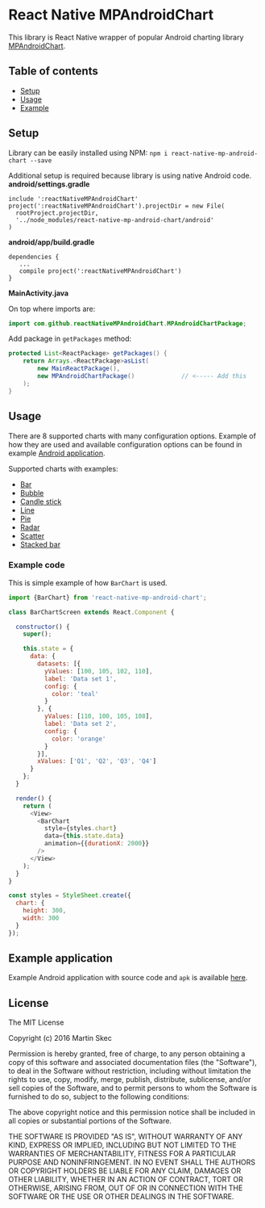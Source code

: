 # React Native MPAndroidChart
This library is React Native wrapper of popular Android charting library [MPAndroidChart](https://github.com/PhilJay/MPAndroidChart).


## Table of contents
- [Setup](#setup)
- [Usage](#usage)
- [Example](#example-application)

## Setup
Library can be easily installed using NPM:
`npm i react-native-mp-android-chart --save`

Additional setup is required because library is using native Android code.
**android/settings.gradle**
```
include ':reactNativeMPAndroidChart'
project(':reactNativeMPAndroidChart').projectDir = new File(
  rootProject.projectDir,
  '../node_modules/react-native-mp-android-chart/android'
)
```

**android/app/build.gradle**
```
dependencies {
   ...
   compile project(':reactNativeMPAndroidChart')
}
```

**MainActivity.java**

On top where imports are:
```java
import com.github.reactNativeMPAndroidChart.MPAndroidChartPackage;
```

Add package in `getPackages` method:
```java
protected List<ReactPackage> getPackages() {
    return Arrays.<ReactPackage>asList(
        new MainReactPackage(),
        new MPAndroidChartPackage()             // <----- Add this
    );
}
```


## Usage
There are 8 supported charts with many configuration options.
Example of how they are used and available configuration options
 can be found in example [Android application](#example-application).

Supported charts with examples:
- [Bar](https://github.com/mskec/react-native-mp-android-chart-example/blob/master/app/BarChartScreen.js)
- [Bubble](https://github.com/mskec/react-native-mp-android-chart-example/blob/master/app/BubbleChartScreen.js)
- [Candle stick](https://github.com/mskec/react-native-mp-android-chart-example/blob/master/app/CandleStickChartScreen.js)
- [Line](https://github.com/mskec/react-native-mp-android-chart-example/blob/master/app/LineChartScreen.js)
- [Pie](https://github.com/mskec/react-native-mp-android-chart-example/blob/master/app/PieChartScreen.js)
- [Radar](https://github.com/mskec/react-native-mp-android-chart-example/blob/master/app/RadarChartScreen.js)
- [Scatter](https://github.com/mskec/react-native-mp-android-chart-example/blob/master/app/ScatterChartScreen.js)
- [Stacked bar](https://github.com/mskec/react-native-mp-android-chart-example/blob/master/app/StackedBarChartScreen.js)

### Example code
This is simple example of how `BarChart` is used.
```JavaScript
import {BarChart} from 'react-native-mp-android-chart';

class BarChartScreen extends React.Component {

  constructor() {
    super();

    this.state = {
      data: {
        datasets: [{
          yValues: [100, 105, 102, 110],
          label: 'Data set 1',
          config: {
            color: 'teal'
          }
        }, {
          yValues: [110, 100, 105, 108],
          label: 'Data set 2',
          config: {
            color: 'orange'
          }
        }],
        xValues: ['Q1', 'Q2', 'Q3', 'Q4']
      }
    };
  }

  render() {
    return (
      <View>
        <BarChart
          style={styles.chart}
          data={this.state.data}
          animation={{durationX: 2000}}
        />
      </View>
    );
  }
}

const styles = StyleSheet.create({
  chart: {
    height: 300,
    width: 300
  }
});
```

## Example application
Example Android application with source code and `apk` is available [here](https://github.com/mskec/react-native-mp-android-chart-example).

## License
The MIT License

Copyright (c) 2016 Martin Skec

Permission is hereby granted, free of charge, to any person obtaining a copy of this software and associated documentation files (the "Software"), to deal in the Software without restriction, including without limitation the rights to use, copy, modify, merge, publish, distribute, sublicense, and/or sell copies of the Software, and to permit persons to whom the Software is furnished to do so, subject to the following conditions:

The above copyright notice and this permission notice shall be included in all copies or substantial portions of the Software.

THE SOFTWARE IS PROVIDED "AS IS", WITHOUT WARRANTY OF ANY KIND, EXPRESS OR IMPLIED, INCLUDING BUT NOT LIMITED TO THE WARRANTIES OF MERCHANTABILITY, FITNESS FOR A PARTICULAR PURPOSE AND NONINFRINGEMENT. IN NO EVENT SHALL THE AUTHORS OR COPYRIGHT HOLDERS BE LIABLE FOR ANY CLAIM, DAMAGES OR OTHER LIABILITY, WHETHER IN AN ACTION OF CONTRACT, TORT OR OTHERWISE, ARISING FROM, OUT OF OR IN CONNECTION WITH THE SOFTWARE OR THE USE OR OTHER DEALINGS IN THE SOFTWARE.

